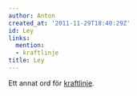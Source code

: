 ```yaml
---
author: Anton
created_at: '2011-11-29T18:40:29Z'
id: Ley
links:
  mention:
  - kraftlinje
title: Ley
---
```


Ett annat ord för [kraftlinje].

  [kraftlinje]: kraftlinje

